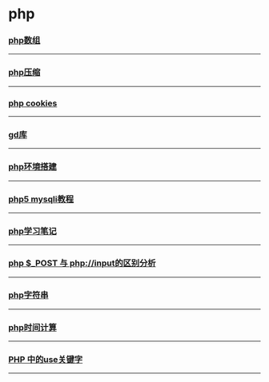 php
===

### [php数组](array)

---

### [php压缩](compress)

---

### [php cookies](cookies)

---

### [gd库](gd)

---

### [php环境搭建](install)

---

### [php5 mysqli教程](mysqli)

---

### [php学习笔记](note)

---

### [php $_POST 与 php://input的区别分析](post-input)

---

### [php字符串](string)

---

### [php时间计算](time)

---

### [PHP 中的use关键字](use)

---
